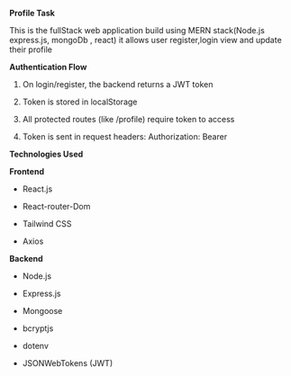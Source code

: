 **Profile Task**

This is the fullStack web application  build using MERN stack(Node.js express.js, mongoDb , react)
it allows user register,login view and update their profile 

**Authentication Flow**

1) On login/register, the backend returns a JWT token

2) Token is stored in localStorage

3) All protected routes (like /profile) require token to access

4) Token is sent in request headers:
 Authorization: Bearer <token>

**Technologies Used**

**Frontend**

- React.js 

- React-router-Dom

- Tailwind CSS

- Axios

**Backend**

- Node.js

- Express.js

- Mongoose

- bcryptjs

- dotenv

- JSONWebTokens (JWT)

